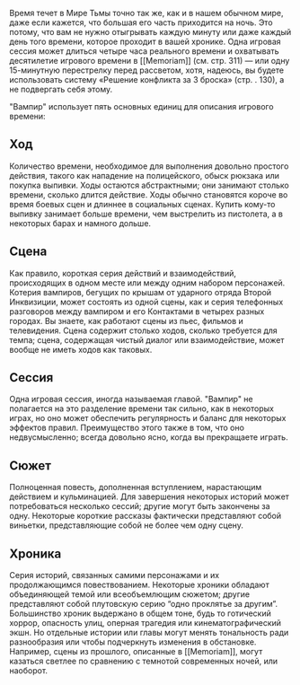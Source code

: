 Время течет в Мире Тьмы точно так же, как и в нашем обычном мире, даже если кажется, что большая его часть приходится на ночь. Это потому, что вам не нужно отыгрывать каждую минуту или даже каждый день того времени, которое проходит в вашей хронике. Одна игровая сессия может длиться четыре часа реального времени и охватывать десятилетие игрового времени в [[Memoriam]] (см. стр. 311) — или одну 15-минутную перестрелку перед рассветом, хотя, надеюсь, вы будете использовать систему «Решение конфликта за 3 броска» (стр. . 130), а не подвергать себя этому.

"Вампир" использует пять основных единиц для описания игрового времени:

## **Ход**
Количество времени, необходимое для выполнения довольно простого действия, такого как нападение на полицейского, обыск рюкзака или покупка выпивки. Ходы остаются абстрактными; они занимают столько времени, сколько длится действие. Ходы обычно становятся короче во время боевых сцен и длиннее в социальных сценах. Купить кому-то выпивку занимает больше времени, чем выстрелить из пистолета, а в некоторых барах и намного дольше.
## **Сцена**
Как правило, короткая серия действий и взаимодействий, происходящих в одном месте или между одним набором персонажей. Котерия вампиров, бегущих по крышам от ударного отряда Второй Инквизиции, может состоять из одной сцены, как и серия телефонных разговоров между вампиром и его Контактами в четырех разных городах. Вы знаете, как работают сцены из пьес, фильмов и телевидения. Сцена содержит столько ходов, сколько требуется для темпа; сцена, содержащая чистый диалог или взаимодействие, может вообще не иметь ходов как таковых.
## **Сессия**
Одна игровая сессия, иногда называемая главой. "Вампир" не полагается на это разделение времени так сильно, как в некоторых играх, но оно может обеспечить регулярность и баланс для некоторых эффектов правил. Преимущество этого также в том, что оно недвусмысленно; всегда довольно ясно, когда вы прекращаете играть.
## **Сюжет**
Полноценная повесть, дополненная вступлением, нарастающим действием и кульминацией. Для завершения некоторых историй может потребоваться несколько сессий; другие могут быть закончены за одну. Некоторые короткие рассказы фактически представляют собой виньетки, представляющие собой не более чем одну сцену. 
## **Хроника**
Серия историй, связанных самими персонажами и их продолжающимся повествованием. Некоторые хроники обладают объединяющей темой или всеобъемлющим сюжетом; другие представляют собой плутовскую серию “одно проклятье за другим”. Большинство хроник выдержано в общем тоне, будь то готический хоррор, опасность улиц, оперная трагедия или кинематографический экшн. Но отдельные истории или главы могут менять тональность ради разнообразия или чтобы подчеркнуть изменения в обстановке. Например, сцены из прошлого, описанные в [[Memoriam]], могут казаться светлее по сравнению с темнотой современных ночей, или наоборот.
